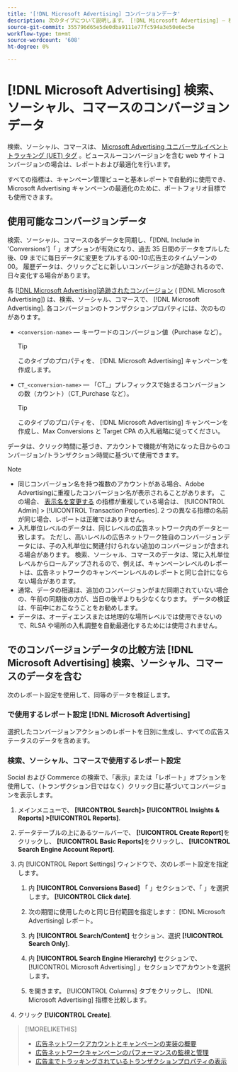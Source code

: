 ```yaml
---
title: '[!DNL Microsoft Advertising] コンバージョンデータ'
description: 次のタイプについて説明します。 [!DNL Microsoft Advertising] — 検索、ソーシャル、コマースで使用できるコンバージョンデータ。
source-git-commit: 355796d65e5de0dba9111e77fc594a3e50e6ec5e
workflow-type: tm+mt
source-wordcount: '608'
ht-degree: 0%

---
```


# [!DNL Microsoft Advertising] 検索、ソーシャル、コマースのコンバージョンデータ

検索、ソーシャル、コマースは、 [Microsoft Advertising ユニバーサルイベントトラッキング (UET) タグ](https://about.ads.microsoft.com/solutions/tools/universal-event-tracking) 。ビュースルーコンバージョンを含む web サイトコンバージョンの場合は、レポートおよび最適化を行います。

すべての指標は、キャンペーン管理ビューと基本レポートで自動的に使用でき、Microsoft Advertising キャンペーンの最適化のために、ポートフォリオ目標でも使用できます。

## 使用可能なコンバージョンデータ

検索、ソーシャル、コマースの各データを同期し、「[!DNL Include in 'Conversions']「 」オプションが有効になり、過去 35 日間のデータをプルした後、09 までに毎日データに変更をプルする:00-10:広告主のタイムゾーンの 00。 履歴データは、クリックごとに新しいコンバージョンが追跡されるので、日々変化する場合があります。

各 [[!DNL Microsoft Advertising]追跡されたコンバージョン](https://help.ads.microsoft.com/apex/index/3/en-us/n5012) ( [!DNL Microsoft Advertising]) は、検索、ソーシャル、コマースで、 [!DNL Microsoft Advertising]. 各コンバージョンのトランザクションプロパティには、次のものがあります。

* `<conversion-name>`  — キーワードのコンバージョン値（Purchase など）。

  >[!TIP]
  >
  >このタイプのプロパティを、 [!DNL Microsoft Advertising] キャンペーンを作成します。

* `CT_<conversion-name>` — 「CT_」プレフィックスで始まるコンバージョンの数（カウント）（CT_Purchase など）。

  >[!TIP]
  >
  >このタイプのプロパティを、 [!DNL Microsoft Advertising] キャンペーンを作成し、Max Conversions と Target CPA の入札戦略に従ってください。

データは、クリック時間に基づき、アカウントで機能が有効になった日からのコンバージョン/トランザクション時間に基づいて使用できます。

<!-- verify below/ if equivalent

[!DNL Microsoft Advertising] records each conversion by [bid unit](/help/search-social-commerce/glossary.md#a-b), device, and click date (not conversion date). Attribution is based on the default attribution setting for each metric in [!DNL Microsoft Advertising]; Adobe Advertising attribution isn't factored in because click event-level data isn't available.
-->

>[!NOTE]
>
>* 同じコンバージョン名を持つ複数のアカウントがある場合、Adobe Advertisingに重複したコンバージョン名が表示されることがあります。 この場合、 [表示名を変更する](/help/search-social-commerce/admin/transaction-properties/transaction-property-edit-display-name.md) の指標が重複している場合は、 [!UICONTROL Admin] > [!UICONTROL Transaction Properties]. 2 つの異なる指標の名前が同じ場合、レポートは正確ではありません。
>* 入札単位レベルのデータは、同じレベルの広告ネットワーク内のデータと一致します。 ただし、高いレベルの広告ネットワーク独自のコンバージョンデータには、子の入札単位に関連付けられない追加のコンバージョンが含まれる場合があります。 検索、ソーシャル、コマースのデータは、常に入札単位レベルからロールアップされるので、例えば、キャンペーンレベルのレポートは、広告ネットワークのキャンペーンレベルのレポートと同じ合計にならない場合があります。
>* 通常、データの相違は、追加のコンバージョンがまだ同期されていない場合の、午前の同期後の方が、当日の後半よりも少なくなります。 データの検証は、午前中におこなうことをお勧めします。
>* データは、オーディエンスまたは地理的な場所レベルでは使用できないので、RLSA や場所の入札調整を自動最適化するためには使用されません。

## でのコンバージョンデータの比較方法 [!DNL Microsoft Advertising] 検索、ソーシャル、コマースのデータを含む

次のレポート設定を使用して、同等のデータを検証します。

### で使用するレポート設定 [!DNL Microsoft Advertising]

選択したコンバージョンアクションのレポートを日別に生成し、すべての広告ステータスのデータを含めます。

### 検索、ソーシャル、コマースで使用するレポート設定

Social および Commerce の検索で、「表示」または「レポート」オプションを使用して、（トランザクション日ではなく）クリック日に基づいてコンバージョンを表示します。

1. メインメニューで、 **[!UICONTROL Search]> [!UICONTROL Insights & Reports] >[!UICONTROL Reports]**.

1. データテーブルの上にあるツールバーで、 **[!UICONTROL Create Report]**&#x200B;をクリックし、 **[!UICONTROL Basic Reports]**&#x200B;をクリックし、 **[!UICONTROL Search Engine Account Report]**.

1. 内 [!UICONTROL Report Settings] ウィンドウで、次のレポート設定を指定します。

   1. 内 **[!UICONTROL Conversions Based]** 「 」セクションで、「 」を選択します。 **[!UICONTROL Click date]**.

   1. 次の期間に使用したのと同じ日付範囲を指定します： [!DNL Microsoft Advertising] レポート。

   1. 内 **[!UICONTROL Search/Content]** セクション、選択 **[!UICONTROL Search Only]**.

   1. 内 **[!UICONTROL Search Engine Hierarchy]** セクションで、 [!UICONTROL Microsoft Advertising] 」セクションでアカウントを選択します。

   1. を開きます。 [!UICONTROL Columns] タブをクリックし、 [!DNL Microsoft Advertising] 指標を比較します。

1. クリック **[!UICONTROL Create]**.

>[!MORELIKETHIS]
>
>* [広告ネットワークアカウントとキャンペーンの実装の概要](campaign-implemention-overview.md)
>* [広告ネットワークキャンペーンのパフォーマンスの監視と管理](monitor-performance-campaigns.md)
>* [広告主でトラッキングされているトランザクションプロパティの表示](/help/search-social-commerce/admin/transaction-properties/transaction-property-view-tracked.html?lang=en)
